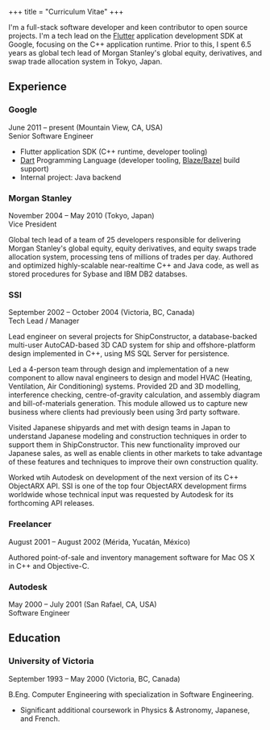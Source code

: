 +++
title = "Curriculum Vitae"
+++

I'm a full-stack software developer and keen contributor to open source
projects. I'm a tech lead on the [Flutter][flutter] application development SDK
at Google, focusing on the C++ application runtime. Prior to this, I spent 6.5
years as global tech lead of Morgan Stanley's global equity, derivatives, and
swap trade allocation system in Tokyo, Japan.

## Experience

### Google
June 2011 – present (Mountain View, CA, USA)  
Senior Software Engineer

* Flutter application SDK (C++ runtime, developer tooling)
* [Dart][dart] Programming Language (developer tooling, [Blaze/Bazel][bazel]
  build support)
* Internal project: Java backend

### Morgan Stanley
November 2004 – May 2010 (Tokyo, Japan)  
Vice President

Global tech lead of a team of 25 developers responsible for delivering Morgan
Stanley's global equity, equity derivatives, and equity swaps trade allocation
system, processing tens of millions of trades per day. Authored and optimized
highly-scalable near-realtime C++ and Java code, as well as stored procedures
for Sybase and IBM DB2 databses.

### SSI
September 2002 – October 2004 (Victoria, BC, Canada)  
Tech Lead / Manager

Lead engineer on several projects for ShipConstructor, a database-backed
multi-user AutoCAD-based 3D CAD system for ship and offshore-platform design
implemented in C++, using MS SQL Server for persistence.

Led a 4-person team through design and implementation of a new component to
allow naval engineers to design and model HVAC (Heating, Ventilation, Air
Conditioning) systems. Provided 2D and 3D modelling, interference checking,
centre-of-gravity calculation, and assembly diagram and bill-of-materials
generation. This module allowed us to capture new business where clients had
previously been using 3rd party software.

Visited Japanese shipyards and met with design teams in Japan to understand
Japanese modeling and construction techniques in order to support them in
ShipConstructor. This new functionality improved our Japanese sales, as well as
enable clients in other markets to take advantage of these features and
techniques to improve their own construction quality.

Worked wtih Autodesk on development of the next version of its C++ ObjectARX
API. SSI is one of the top four ObjectARX development firms worldwide whose
technical input was requested by Autodesk for its forthcoming API releases.

### Freelancer
August 2001 – August 2002 (Mérida, Yucatán, México)

Authored point-of-sale and inventory management software for Mac OS X in C++ and
Objective-C.

### Autodesk
May 2000 – July 2001 (San Rafael, CA, USA)  
Software Engineer

## Education

### University of Victoria
September 1993 – May 2000 (Victoria, BC, Canada)

B.Eng. Computer Engineering with specialization in Software Engineering.
* Significant additional coursework in Physics & Astronomy, Japanese, and
  French.

[flutter]: https://flutter.dev
[dart]: https://dart.dev
[bazel]: https://bazel.build
